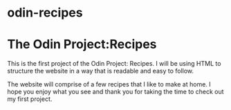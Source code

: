 # odin-recipes

<h1>The Odin Project:Recipes</h1>

<p>This is the first project of the Odin Project: Recipes. I will be using HTML to structure the website in a way that is readable and easy to follow.</p>
<p>The website will comprise of a few recipes that I like to make at home. I hope you enjoy what you see and thank you for taking the time to check out my first project.</p>
